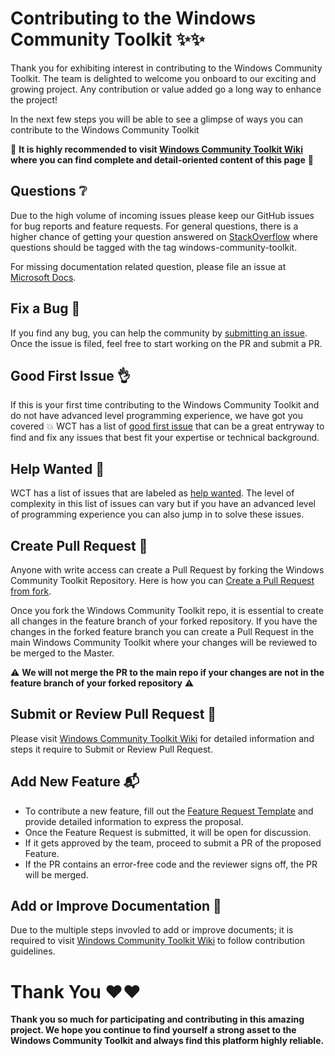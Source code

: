 # Contributing to the Windows Community Toolkit :sparkles::sparkles:

Thank you for exhibiting interest in contributing to the Windows Community Toolkit. The team is delighted to welcome you onboard to our exciting and growing project. Any contribution or value added go a long way to enhance the project!

In the next few steps you will be able to see a glimpse of ways you can contribute to the Windows Community Toolkit

:rotating_light: **It is highly recommended to visit [Windows Community Toolkit Wiki](https://aka.ms/wct/wiki) where you can find complete and detail-oriented content of this page** :rotating_light:

## <a name="question"></a> Questions :grey_question:
Due to the high volume of incoming issues please keep our GitHub issues for bug reports and feature requests. For general questions, there is a higher chance of getting your question answered on [StackOverflow](https://stackoverflow.com/questions/tagged/windows-community-toolkit) where questions should be tagged with the tag windows-community-toolkit. 

For missing documentation related question, please file an issue at [Microsoft Docs](https://github.com/MicrosoftDocs/WindowsCommunityToolkitDocs/issues/new).

## <a name="issue"></a> Fix a Bug :bug:
If you find any bug, you can help the community by [submitting an issue](https://github.com/windows-toolkit/WindowsCommunityToolkit/issues/new?assignees=&labels=bug+%3Abug%3A&template=bug_report.md&title=). Once the issue is filed, feel free to start working on the PR and submit a PR. 

## <a name="first-issue"></a>Good First Issue :ok_hand: 
If this is your first time contributing to the Windows Community Toolkit and do not have advanced level programming experience, we have got you covered :boom: WCT has a list of [good first issue](https://github.com/windows-toolkit/WindowsCommunityToolkit/labels/good%20first%20issue%20%3Aok_hand%3A) that can be a great entryway to find and fix any issues that best fit your expertise or technical background.

## <a name="help-wanted"></a>Help Wanted :raising_hand: 
WCT has a list of issues that are labeled as [help wanted](https://github.com/windows-toolkit/WindowsCommunityToolkit/labels/help%20wanted%20%3Araising_hand%3A). The level of complexity in this list of issues can vary but if you have an advanced level of programming experience you can also jump in to solve these issues.

## <a name="create-pr"></a>Create Pull Request :rocket:
Anyone with write access can create a Pull Request by forking the Windows Community Toolkit Repository. Here is how you can [Create a Pull Request from fork](https://help.github.com/en/github/collaborating-with-issues-and-pull-requests/creating-a-pull-request-from-a-fork).

Once you fork the Windows Community Toolkit repo, it is essential to create all changes in the feature branch of your forked repository. If you have the changes in the forked feature branch you can create a Pull Request in the main Windows Community Toolkit where your changes will be reviewed to be merged to the Master.

:warning: **We will not merge the PR to the main repo if your changes are not in the feature branch of your forked repository** :warning:


## <a name="submit-pr"></a>Submit or Review Pull Request :rocket:

Please visit [Windows Community Toolkit Wiki](https://aka.ms/wct/wiki) for detailed information and steps it require to Submit or Review Pull Request. 


## <a name="pr"></a>Add New Feature :mailbox_with_mail:
*	To contribute a new feature, fill out the [Feature Request Template](https://github.com/windows-toolkit/WindowsCommunityToolkit/issues/new?assignees=&labels=feature+request+%3Amailbox_with_mail%3A&template=feature_request.md&title=%5BFeature%5D) and provide detailed information to express the proposal. 
*	Once the Feature Request is submitted, it will be open for discussion.
*	If it gets approved by the team, proceed to submit a PR of the proposed Feature. 
*	If the PR contains an error-free code and the reviewer signs off, the PR will be merged.

## <a name="docs"></a> Add or Improve Documentation :page_with_curl:

Due to the multiple steps invovled to add or improve documents; it is required to visit [Windows Community Toolkit Wiki](https://aka.ms/wct/wiki) to follow contribution guidelines.

 

# Thank You :heart::heart:
**Thank you so much for participating and contributing in this amazing project. We hope you continue to find yourself a strong asset to the Windows Community Toolkit and always find this platform highly reliable.**
